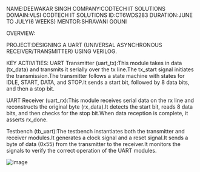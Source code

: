 NAME:DEEWAKAR SINGH COMPANY:CODTECH IT SOLUTIONS DOMAIN:VLSI CODTECH IT SOLUTIONS ID:CT6WDS283 DURATION:JUNE TO JULY(6 WEEKS) MENTOR:SHRAVANI GOUNI

OVERVIEW:

PROJECT:DESIGNING A UART (UNIVERSAL ASYNCHRONOUS RECEIVER/TRANSMITTER) USING VERILOG.

KEY ACTIVITIES: UART Transmitter (uart_tx):This module takes in data (tx_data) and transmits it serially over the tx line.The tx_start signal initiates the transmission.The transmitter follows a state machine with states for IDLE, START, DATA, and STOP.It sends a start bit, followed by 8 data bits, and then a stop bit.

UART Receiver (uart_rx):This module receives serial data on the rx line and reconstructs the original byte (rx_data).It detects the start bit, reads 8 data bits, and then checks for the stop bit.When data reception is complete, it asserts rx_done.

Testbench (tb_uart):The testbench instantiates both the transmitter and receiver modules.It generates a clock signal and a reset signal.It sends a byte of data (0x55) from the transmitter to the receiver.It monitors the signals to verify the correct operation of the UART modules.


![image](https://github.com/Divu35/CODETECH-T2/assets/175091673/0de6db51-2170-4952-9ee1-a79362d4959a)
